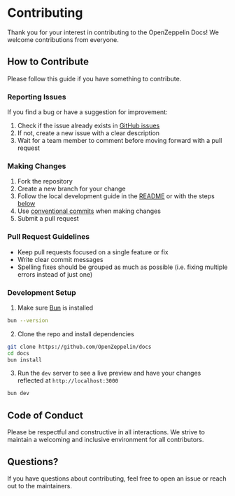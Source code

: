 # Contributing

Thank you for your interest in contributing to the OpenZeppelin Docs! We welcome contributions from everyone.

## How to Contribute

Please follow this guide if you have something to contribute.

### Reporting Issues

If you find a bug or have a suggestion for improvement:

1. Check if the issue already exists in [GitHub issues]()
2. If not, create a new issue with a clear description
3. Wait for a team member to comment before moving forward with a pull request

### Making Changes

1. Fork the repository
2. Create a new branch for your change
3. Follow the local development guide in the [README](README.md) or with the steps [below](#development-setup)
4. Use [conventional commits]() when making changes
5. Submit a pull request

### Pull Request Guidelines

- Keep pull requests focused on a single feature or fix
- Write clear commit messages
- Spelling fixes should be grouped as much as possible (i.e. fixing multiple errors instead of just one)

### Development Setup

1. Make sure [Bun](https://bun.sh) is installed

```bash
bun --version
```

2. Clone the repo and install dependencies

```bash
git clone https://github.com/OpenZeppelin/docs
cd docs
bun install
```

3. Run the `dev` server to see a live preview and have your changes reflected at `http://localhost:3000`

```bash
bun dev
```

## Code of Conduct

Please be respectful and constructive in all interactions. We strive to maintain a welcoming and inclusive environment for all contributors.

## Questions?

If you have questions about contributing, feel free to open an issue or reach out to the maintainers.
